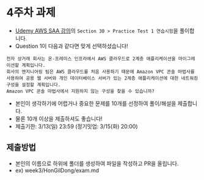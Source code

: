 # 4주차 과제 
- [Udemy AWS SAA 강의](https://www.udemy.com/course/best-aws-certified-solutions-architect-associate/)의 `Section 30 > Practice Test 1 연습시험`을 풀이합니다.
- Question 1이 다음과 같다면 맞게 선택하셨습니다!
```
전자 상거래 회사는 온-프레미스 인프라에서 AWS 클라우드로 2계층 애플리케이션을 마이그레이션할 계획입니다.
회사의 엔지니어링 팀은 AWS 클라우드를 처음 사용하기 때문에 Amazon VPC 콘솔 마법사를 사용하여 공용 웹 서버와 개인 데이터베이스 서버가 있는 2계층 애플리케이션에 대한 네트워킹 구성을 설정할 계획입니다.
Amazon VPC 콘솔 마법사에서 지원하지 않는 구성을 찾을 수 있습니까?
```
- 본인이 생각하기에 어렵거나 중요한 문제를 10개를 선정하여 풀이/해설을 제출합니다.
- 물론 10개 이상을 제출하셔도 좋습니다!
- 제출기한: 3/13(일) 23:59 (정기밋업: 3/15(화) 20:00)

## 제출방법
- 본인의 이름으로 하위에 폴더를 생성하여 파일을 작성하고 PR을 올립니다.
- ex) week3/HonGilDong/exam.md
